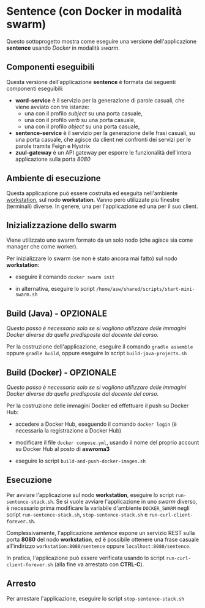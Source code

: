 # Sentence (con Docker in modalità swarm)

Questo sottoprogetto mostra come eseguire una versione dell'applicazione **sentence** usando *Docker* in modalità *swarm*. 

## Componenti eseguibili

Questa versione dell'applicazione **sentence** è formata dai seguenti componenti eseguibili: 

* **word-service** è il servizio per la generazione di parole casuali, che viene avviato con tre istanze: 
  * una con il profilo *subject* su una porta casuale, 
  * una con il profilo *verb* su una porta casuale, 
  * una con il profilo *object* su una porta casuale, 
* **sentence-service** è il servizio per la generazione delle frasi casuali, su una porta casuale, che agisce da client nei confronti dei servizi per le parole tramite Feign e Hystrix 
* **zuul-gateway** è un API gateway per esporre le funzionalità dell'intera applicazione sulla porta *8080* 

## Ambiente di esecuzione 

Questa applicazione può essere costruita ed eseguita nell'ambiente [workstation](../../environments/workstation/), sul nodo **workstation**. 
Vanno però utilizzate più finestre (terminali) diverse. In genere, una per l'applicazione ed una per il suo client.  

## Inizializzazione dello swarm 

Viene utilizzato uno swarm formato da un solo nodo (che agisce sia come manager che come worker). 

Per inizializzare lo swarm (se non è stato ancora mai fatto) sul nodo **workstation**: 

* eseguire il comando `docker swarm init`

* in alternativa, eseguire lo script `/home/asw/shared/scripts/start-mini-swarm.sh`

## Build (Java) - OPZIONALE 

*Questo passo è necessario solo se si vogliono utilizzare delle immagini Docker diverse da quelle predisposte dal docente del corso.*

Per la costruzione dell'applicazione, eseguire il comando `gradle assemble` oppure `gradle build`, oppure eseguire lo script `build-java-projects.sh`

## Build (Docker) - OPZIONALE 

*Questo passo è necessario solo se si vogliono utilizzare delle immagini Docker diverse da quelle predisposte dal docente del corso.*

Per la costruzione delle immagini Docker ed effettuare il push su Docker Hub: 

* accedere a Docker Hub, eseguendo il comando `docker login` (è necessaria la registrazione a Docker Hub)

* modificare il file `docker compose.yml`, usando il nome del proprio account su Docker Hub al posto di **aswroma3** 

* eseguire lo script `build-and-push-docker-images.sh` 

## Esecuzione 

Per avviare l'applicazione sul nodo **workstation**, eseguire lo script `run-sentence-stack.sh`. 
Se si vuole avviare l'applicazione in uno *swarm* diverso, è necessario prima modificare la variabile d'ambiente `DOCKER_SWARM` negli script `run-sentence-stack.sh`, `stop-sentence-stack.sh` e `run-curl-client-forever.sh`. 

Complessivamente, l'applicazione *sentence* espone un servizio REST sulla porta **8080** del nodo **workstation**, 
ed è possibile ottenere una frase casuale all'indirizzo `workstation:8080/sentence` oppure `localhost:8080/sentence`.

In pratica, l'applicazione può essere verificata usando lo script `run-curl-client-forever.sh` (alla fine va arrestato con **CTRL-C**). 

## Arresto 

Per arrestare l'applicazione, eseguire lo script `stop-sentence-stack.sh` 

